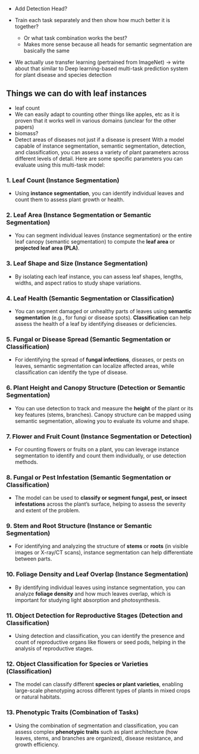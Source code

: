 - Add Detection Head?
- Train each task separately and then show how much better it is together?
	- Or what task combination works the best?
	- Makes more sense because all heads for semantic segmentation are basically the same 

- We actually use transfer learning (pertrained from ImageNet) -> wirte about that similar to Deep learning-based multi-task prediction system for plant disease and species detection

## Things we can do with leaf instances
- leaf count
- We can easily adapt to  counting other things like apples, etc as it is proven that it works well in various domains (unclear for the other papers)
- biomass?
- Detect areas of diseases not just if a disease is present
With a model capable of instance segmentation, semantic segmentation, detection, and classification, you can assess a variety of plant parameters across different levels of detail. Here are some specific parameters you can evaluate using this multi-task model:

### 1. **Leaf Count (Instance Segmentation)**
   - Using **instance segmentation**, you can identify individual leaves and count them to assess plant growth or health.
### 2. **Leaf Area (Instance Segmentation or Semantic Segmentation)**
   - You can segment individual leaves (instance segmentation) or the entire leaf canopy (semantic segmentation) to compute the **leaf area** or **projected leaf area (PLA)**.
### 3. **Leaf Shape and Size (Instance Segmentation)**
   - By isolating each leaf instance, you can assess leaf shapes, lengths, widths, and aspect ratios to study shape variations.
### 4. **Leaf Health (Semantic Segmentation or Classification)**
   - You can segment damaged or unhealthy parts of leaves using **semantic segmentation** (e.g., for fungi or disease spots). **Classification** can help assess the health of a leaf by identifying diseases or deficiencies.
### 5. **Fungal or Disease Spread (Semantic Segmentation or Classification)**
   - For identifying the spread of **fungal infections**, diseases, or pests on leaves, semantic segmentation can localize affected areas, while classification can identify the type of disease.
### 6. **Plant Height and Canopy Structure (Detection or Semantic Segmentation)**
   - You can use detection to track and measure the **height** of the plant or its key features (stems, branches). Canopy structure can be mapped using semantic segmentation, allowing you to evaluate its volume and shape.
### 7. **Flower and Fruit Count (Instance Segmentation or Detection)**
   - For counting flowers or fruits on a plant, you can leverage instance segmentation to identify and count them individually, or use detection methods.
### 8. **Fungal or Pest Infestation (Semantic Segmentation or Classification)**
   - The model can be used to **classify or segment fungal, pest, or insect infestations** across the plant’s surface, helping to assess the severity and extent of the problem.
### 9. **Stem and Root Structure (Instance or Semantic Segmentation)**
   - For identifying and analyzing the structure of **stems** or **roots** (in visible images or X-ray/CT scans), instance segmentation can help differentiate between parts.
### 10. **Foliage Density and Leaf Overlap (Instance Segmentation)**
   - By identifying individual leaves using instance segmentation, you can analyze **foliage density** and how much leaves overlap, which is important for studying light absorption and photosynthesis.
### 11. **Object Detection for Reproductive Stages (Detection and Classification)**
   - Using detection and classification, you can identify the presence and count of reproductive organs like flowers or seed pods, helping in the analysis of reproductive stages.
### 12. **Object Classification for Species or Varieties (Classification)**
   - The model can classify different **species or plant varieties**, enabling large-scale phenotyping across different types of plants in mixed crops or natural habitats.
### 13. **Phenotypic Traits (Combination of Tasks)**
   - Using the combination of segmentation and classification, you can assess complex **phenotypic traits** such as plant architecture (how leaves, stems, and branches are organized), disease resistance, and growth efficiency.

